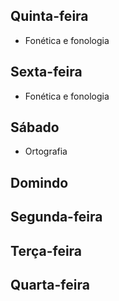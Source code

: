 ## Quinta-feira
- Fonética e fonologia  

## Sexta-feira
- Fonética e fonologia  

## Sábado
- Ortografia  

## Domindo

## Segunda-feira

## Terça-feira

## Quarta-feira